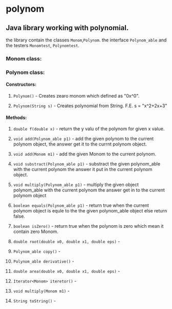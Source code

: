 # polynom
## Java library working with polynomial.

  the library contain the classes `Monom`,`Polynom`.
  the interface `Polynom_able`
  and the testers `Monomtest`, `Polynomtest`.

### Monom class:


### Polynom class:

#### Constructors:

1) `Polynom()` - Creates zearo monom which defined as "0x^0".

2) `Polynom(String s)` - Creates polynomial from String. F.E. s = "x^2+2x+3"

#### Methods:

1) `double f(double x)` - return the y valu of the polynom for given x value.

2) `void add(Polynom_able p1)` - add the given polynom to the current polynom object, the answer get it to the currnt polynom object.

3) `void add(Monom m1)` - add the given Monom to the current polynom.

4) `void substract(Polynom_able p1)` - substract the given polynom_able with the current polynom the answer it put in the current polynom object.

5) `void multiply(Polynom_able p1)` - multiply the given object polynom_able with the current polynom the answer get in to the current polynom object

6) `boolean equals(Polynom_able p1)` - return true when the current polynom object is equle to the the given polynom_able object else return false.

7) `boolean isZero()` - return true when the polynom is zero which mean it contain zero Monom.

8) `double root(double x0, double x1, double eps)` - 

9) `Polynom_able copy()` - 

10) `Polynom_able derivative()` -

11) `double area(double x0, double x1, double eps)` -

12) `Iterator<Monom> iteretor()` -

13) `void multiply(Monom m1)` -

14) `String toString()` - 


